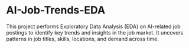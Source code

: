 # AI-Job-Trends-EDA
This project performs Exploratory Data Analysis (EDA) on AI-related job postings to identify key trends and insights in the job market. It uncovers patterns in job titles, skills, locations, and demand across time.
